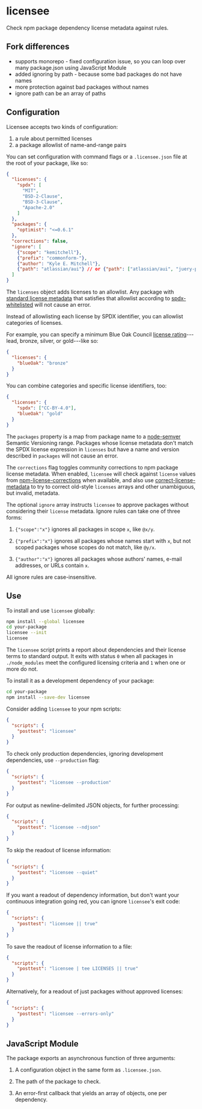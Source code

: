 # licensee

Check npm package dependency license metadata against rules.

## Fork differences

- supports monorepo - fixed configuration issue, so you can loop over many package.json using JavaScript Module
- added ignoring by path - because some bad packages do not have names
- more protection against bad packages without names
- ignore path can be an array of paths

## Configuration

Licensee accepts two kinds of configuration:

1. a rule about permitted licenses
2. a package allowlist of name-and-range pairs

You can set configuration with command flags or a `.licensee.json`
file at the root of your package, like so:

```json
{
  "licenses": {
    "spdx": [
      "MIT",
      "BSD-2-Clause",
      "BSD-3-Clause",
      "Apache-2.0"
    ]
  },
  "packages": {
    "optimist": "<=0.6.1"
  },
  "corrections": false,
  "ignore": [
    {"scope": "kemitchell"},
    {"prefix": "commonform-"},
    {"author": "Kyle E. Mitchell"},
    {"path": "atlassian/aui"} // or {"path": ["atlassian/aui", "juery-pop"]}
  ]
}
```

The `licenses` object adds licenses to an allowlist.
Any package with [standard license metadata][metadata]
that satisfies that allowlist according to
[spdx-whitelisted][allowed] will not cause an error.

[parse]: https://www.npmjs.com/package/spdx-expression-parse
[allowed]: https://www.npmjs.com/package/spdx-whitelisted

Instead of allowlisting each license by SPDX identifier,
you can allowlist categories of licenses.

For example, you can specify a minimum Blue Oak Council [license
rating]---lead, bronze, silver, or gold---like so:

[license rating]: https://blueoakcouncil.org/list

```json
{
  "licenses": {
    "blueOak": "bronze"
  }
}
```

You can combine categories and specific license identifiers, too:

```json
{
  "licenses": {
    "spdx": ["CC-BY-4.0"],
    "blueOak": "gold"
  }
}
```

The `packages` property is a map from package name to a
[node-semver][semver] Semantic Versioning range.  Packages whose
license metadata don't match the SPDX license expression in
`licenses` but have a name and version described in `packages`
will not cause an error.

[metadata]: https://docs.npmjs.com/files/package.json#license
[semver]: https://www.npmjs.com/package/semver

The `corrections` flag toggles community corrections to npm
package license metadata.  When enabled, `licensee` will check
against `license` values from [npm-license-corrections] when
available, and also use [correct-license-metadata] to try to
correct old-style `licenses` arrays and other unambiguous, but
invalid, metadata.

[npm-license-corrections]: https://www.npmjs.com/package/npm-license-corrections

[correct-license-metadata]: https://www.npmjs.com/package/correct-license-metadata

The optional `ignore` array instructs `licensee` to approve packages
without considering their `license` metadata.  Ignore rules can take
one of three forms:

1.  `{"scope":"x"}` ignores all packages in scope `x`, like `@x/y`.

2.  `{"prefix":"x"}` ignores all packages whose names start with `x`,
    but not scoped packages whose scopes do not match, like `@y/x`.

3.  `{"author":"x"}` ignores all packages whose authors' names,
    e-mail addresses, or URLs contain `x`.

All ignore rules are case-insensitive.

## Use

To install and use `licensee` globally:

```bash
npm install --global licensee
cd your-package
licensee --init
licensee
```

The `licensee` script prints a report about dependencies and their
license terms to standard output.  It exits with status `0` when all
packages in `./node_modules` meet the configured licensing criteria
and `1` when one or more do not.

To install it as a development dependency of your package:

```bash
cd your-package
npm install --save-dev licensee
```

Consider adding `licensee` to your npm scripts:

```json
{
  "scripts": {
    "posttest": "licensee"
  }
}
```

To check only production dependencies, ignoring development dependencies,
use `--production` flag:

```json
{
  "scripts": {
    "posttest": "licensee --production"
  }
}
```

For output as newline-delimited JSON objects, for further processing:

```json
{
  "scripts": {
    "posttest": "licensee --ndjson"
  }
}
```

To skip the readout of license information:

```json
{
  "scripts": {
    "posttest": "licensee --quiet"
  }
}
```

If you want a readout of dependency information, but don't want
your continuous integration going red, you can ignore `licensee`'s
exit code:

```json
{
  "scripts": {
    "posttest": "licensee || true"
  }
}
```

To save the readout of license information to a file:

```json
{
  "scripts": {
    "posttest": "licensee | tee LICENSES || true"
  }
}
```

Alternatively, for a readout of just packages without approved licenses:

```json
{
  "scripts": {
    "posttest": "licensee --errors-only"
  }
}
```

## JavaScript Module

The package exports an asynchronous function of three arguments:

1. A configuration object in the same form as `.licensee.json`.

2. The path of the package to check.

3. An error-first callback that yields an array of objects, one per
   dependency.

